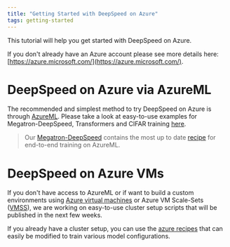 ```yaml
---
title: "Getting Started with DeepSpeed on Azure"
tags: getting-started
---
```


This tutorial will help you get started with DeepSpeed on Azure.

If you don't already have an Azure account please see more details here: [https://azure.microsoft.com/](https://azure.microsoft.com/).

# DeepSpeed on Azure via AzureML

The recommended and simplest method to try DeepSpeed on Azure is through [AzureML](https://azure.microsoft.com/en-us/services/machine-learning/). Please take a look at easy-to-use examples for Megatron-DeepSpeed, Transformers and CIFAR training [here](https://github.com/Azure/azureml-examples/tree/main/python-sdk/workflows/train/deepspeed).

> Our [Megatron-DeepSpeed](https://github.com/microsoft/megatron-deepspeed) contains the most up to date [recipe](https://github.com/microsoft/Megatron-DeepSpeed/tree/main/examples/azureml) for end-to-end training on AzureML.

# DeepSpeed on Azure VMs

If you don't have access to AzureML or if want to build a custom environments using [Azure virtual machines](https://azure.microsoft.com/en-us/services/virtual-machines/) or Azure VM Scale-Sets ([VMSS](https://docs.microsoft.com/en-us/azure/virtual-machine-scale-sets/overview)), we are working on easy-to-use cluster setup scripts that will be published in the next few weeks.

If you already have a cluster setup, you can use the [azure recipes](https://github.com/microsoft/Megatron-DeepSpeed/tree/main/examples/azure) that can easily be modified to train various model configurations.
